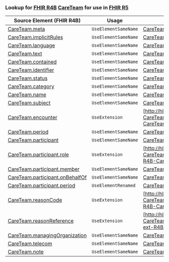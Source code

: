 ### Lookup for [FHIR R4B](https://hl7.org/fhir/R4B/) [CareTeam](https://hl7.org/fhir/R4B/CareTeam.html) for use in [FHIR R5](https://hl7.org/fhir/R5/)

| Source Element (FHIR R4B) | Usage | Target |
| -------------- | ----- | ------ |
| [CareTeam.meta](https://hl7.org/fhir/R4B/CareTeam.html#resource) | `UseElementSameName` | [CareTeam.meta](https://hl7.org/fhir/R5/CareTeam.html#resource) |
| [CareTeam.implicitRules](https://hl7.org/fhir/R4B/CareTeam.html#resource) | `UseElementSameName` | [CareTeam.implicitRules](https://hl7.org/fhir/R5/CareTeam.html#resource) |
| [CareTeam.language](https://hl7.org/fhir/R4B/CareTeam.html#resource) | `UseElementSameName` | [CareTeam.language](https://hl7.org/fhir/R5/CareTeam.html#resource) |
| [CareTeam.text](https://hl7.org/fhir/R4B/CareTeam.html#resource) | `UseElementSameName` | [CareTeam.text](https://hl7.org/fhir/R5/CareTeam.html#resource) |
| [CareTeam.contained](https://hl7.org/fhir/R4B/CareTeam.html#resource) | `UseElementSameName` | [CareTeam.contained](https://hl7.org/fhir/R5/CareTeam.html#resource) |
| [CareTeam.identifier](https://hl7.org/fhir/R4B/CareTeam.html#resource) | `UseElementSameName` | [CareTeam.identifier](https://hl7.org/fhir/R5/CareTeam.html#resource) |
| [CareTeam.status](https://hl7.org/fhir/R4B/CareTeam.html#resource) | `UseElementSameName` | [CareTeam.status](https://hl7.org/fhir/R5/CareTeam.html#resource) |
| [CareTeam.category](https://hl7.org/fhir/R4B/CareTeam.html#resource) | `UseElementSameName` | [CareTeam.category](https://hl7.org/fhir/R5/CareTeam.html#resource) |
| [CareTeam.name](https://hl7.org/fhir/R4B/CareTeam.html#resource) | `UseElementSameName` | [CareTeam.name](https://hl7.org/fhir/R5/CareTeam.html#resource) |
| [CareTeam.subject](https://hl7.org/fhir/R4B/CareTeam.html#resource) | `UseElementSameName` | [CareTeam.subject](https://hl7.org/fhir/R5/CareTeam.html#resource) |
| [CareTeam.encounter](https://hl7.org/fhir/R4B/CareTeam.html#resource) | `UseExtension` | [http://hl7.org/fhir/4.3/StructureDefinition/extension-CareTeam.encounter](StructureDefinition-ext-R4B-CareTeam.encounter.html) |
| [CareTeam.period](https://hl7.org/fhir/R4B/CareTeam.html#resource) | `UseElementSameName` | [CareTeam.period](https://hl7.org/fhir/R5/CareTeam.html#resource) |
| [CareTeam.participant](https://hl7.org/fhir/R4B/CareTeam.html#resource) | `UseElementSameName` | [CareTeam.participant](https://hl7.org/fhir/R5/CareTeam.html#resource) |
| [CareTeam.participant.role](https://hl7.org/fhir/R4B/CareTeam.html#resource) | `UseExtension` | [http://hl7.org/fhir/4.3/StructureDefinition/extension-CareTeam.participant.role](StructureDefinition-ext-R4B-CareTeam.pa.role.html) |
| [CareTeam.participant.member](https://hl7.org/fhir/R4B/CareTeam.html#resource) | `UseElementSameName` | [CareTeam.participant.member](https://hl7.org/fhir/R5/CareTeam.html#resource) |
| [CareTeam.participant.onBehalfOf](https://hl7.org/fhir/R4B/CareTeam.html#resource) | `UseElementSameName` | [CareTeam.participant.onBehalfOf](https://hl7.org/fhir/R5/CareTeam.html#resource) |
| [CareTeam.participant.period](https://hl7.org/fhir/R4B/CareTeam.html#resource) | `UseElementRenamed` | [CareTeam.participant.coverage[x]](https://hl7.org/fhir/R5/CareTeam.html#resource) |
| [CareTeam.reasonCode](https://hl7.org/fhir/R4B/CareTeam.html#resource) | `UseExtension` | [http://hl7.org/fhir/4.3/StructureDefinition/extension-CareTeam.reasonCode](StructureDefinition-ext-R4B-CareTeam.reasonCode.html) |
| [CareTeam.reasonReference](https://hl7.org/fhir/R4B/CareTeam.html#resource) | `UseExtension` | [http://hl7.org/fhir/4.3/StructureDefinition/extension-CareTeam.reasonReference](StructureDefinition-ext-R4B-CareTeam.reasonReference.html) |
| [CareTeam.managingOrganization](https://hl7.org/fhir/R4B/CareTeam.html#resource) | `UseElementSameName` | [CareTeam.managingOrganization](https://hl7.org/fhir/R5/CareTeam.html#resource) |
| [CareTeam.telecom](https://hl7.org/fhir/R4B/CareTeam.html#resource) | `UseElementSameName` | [CareTeam.telecom](https://hl7.org/fhir/R5/CareTeam.html#resource) |
| [CareTeam.note](https://hl7.org/fhir/R4B/CareTeam.html#resource) | `UseElementSameName` | [CareTeam.note](https://hl7.org/fhir/R5/CareTeam.html#resource) |
